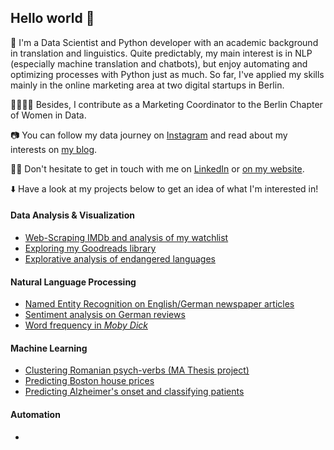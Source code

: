 ## Hello world 👋

🤖 I'm a Data Scientist and Python developer with an academic background in translation and linguistics. Quite predictably, my main interest is in NLP (especially machine translation and chatbots), but enjoy automating and optimizing processes with Python just as much. So far, I've applied my skills mainly in the online marketing area at two digital startups in Berlin.

👩‍👩‍👧‍👧 Besides, I contribute as a Marketing Coordinator to the Berlin Chapter of Women in Data.

📷 You can follow my data journey on [Instagram](https://www.instagram.com/datalingo/) and read about my interests on [my blog](https://lorenaciutacu.com/category/blog/).

👩‍💻 Don't hesitate to get in touch with me on [LinkedIn](https://www.linkedin.com/in/lorena-ciutacu/) or [on my website](https://lorenaciutacu.com/contact/).

⬇️ Have a look at my projects below to get an idea of what I'm interested in!

#### Data Analysis & Visualization
  * [Web-Scraping IMDb and analysis of my watchlist](https://github.com/lorenanda/imdb)
  * [Exploring my Goodreads library](https://github.com/lorenanda/goodreads)
  * [Explorative analysis of endangered languages](https://github.com/lorenanda/world-languages)
#### Natural Language Processing
  * [Named Entity Recognition on English/German newspaper articles](https://github.com/lorenanda/text-analysis)
  * [Sentiment analysis on German reviews](https://github.com/lorenanda/Sentimentanalyse-HU-SS20)
  * [Word frequency in *Moby Dick*](https://github.com/lorenanda/datacamp-projects/tree/master/Word%20Frequency%20in%20Moby%20Dick)
#### Machine Learning
  * [Clustering Romanian psych-verbs (MA Thesis project)](https://github.com/lorenanda/psych-verbs)
  * [Predicting Boston house prices](https://github.com/lorenanda/boston-house-prices)
  * [Predicting Alzheimer's onset and classifying patients](https://github.com/lorenanda/alzheimers)
#### Automation
  * [](https://github.com/lorenanda/python-projects)
